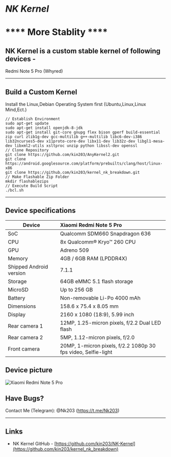 # ***NK              Kernel***
# **** More Stablity ****

## NK Kernel is a custom stable kernel of following devices  - 
Redmi Note 5 Pro (Whyred)

  ---

## Build a Custom Kernel

Install the Linux,Debian Operating System first (Ubuntu,Linux,Linux Mind,Ect.)  

    // Establish Environment
    sudo apt-get update
    sudo apt-get install openjdk-8-jdk
    sudo apt-get install git-core gnupg flex bison gperf build-essential zip curl zlib1g-dev gcc-multilib g++-multilib libc6-dev-i386 lib32ncurses5-dev x11proto-core-dev libx11-dev lib32z-dev libgl1-mesa-dev libxml2-utils xsltproc unzip python libssl-dev openssl
    // Clone Repository
    git clone https://github.com/kin203/AnyKernel2.git
    git clone https://android.googlesource.com/platform/prebuilts/clang/host/linux-x86
    git clone https://github.com/kin203/kernel_nk_breakdown.git
    // Make Flashable Zip Folder
    mkdir flashablezips
    // Execute Build Script
    ./bcl.sh

---

## Device specifications

| Device                  | Xiaomi Redmi Note 5 Pro                                      |
| ----------------------- | :------------------------------------------------------------|
| SoC                     | Qualcomm SDM660 Snapdragon 636                               |
| CPU                     | 8x Qualcomm® Kryo™ 260 CPU                                   |
| GPU                     | Adreno 509                                                   |
| Memory                  | 4GB / 6GB RAM (LPDDR4X)                                      |
| Shipped Android version | 7.1.1                                                        |
| Storage                 | 64GB eMMC 5.1 flash storage                                  |
| MicroSD                 | Up to 256 GB                                                 |
| Battery                 | Non-removable Li-Po 4000 mAh                                 |
| Dimensions              | 158.6 x 75.4 x 8.05 mm                                       |
| Display                 | 2160 x 1080 (18:9), 5.99 inch                                |
| Rear camera 1           | 12MP, 1.25-micron pixels, f/2.2 Dual LED flash               |
| Rear camera 2           | 5MP, 1.12-micron pixels, f/2.0                               |
| Front camera            | 20MP, 1-micron pixels, f/2.2 1080p 30 fps video, Selfie-light|


## Device picture

![Xiaomi Redmi Note 5 Pro](https://www1-lw.xda-cdn.com/files/2018/02/Xiaomi-Redmi-Note-5-and-Redmi-Note-5-Pro-Forums-now-Open.png)

## Have Bugs?

Contact Me (Telegram): @Nk203 (https://t.me/Nk203)

---

## Links

- NK Kernel GitHub - [https://github.com/kin203/NK-Kernel](https://github.com/kin203/kernel_nk_breakdown)
